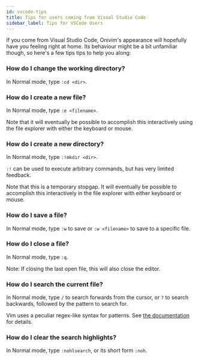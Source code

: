```yaml
---
id: vscode-tips
title: Tips for users coming from Visual Studio Code
sidebar_label: Tips for VSCode Users
---
```


If you come from Visual Studio Code, Onivim's appearance will hopefully have you
feeling right at home. Its behaviour might be a bit unfamiliar though, so here's
a few tips tips to help you along:

### How do I change the working directory?

In Normal mode, type `:cd <dir>`.

### How do I create a new file?

In Normal mode, type `:e <filename>`.

Note that it will eventually be possible to accomplish this interactively using
the file explorer with either the keyboard or mouse.

### How do I create a new directory?

In Normal mode, type `:!mkdir <dir>`.

`:!` can be used to execute arbitrary commands, but has very limited feedback.

Note that this is a temporary stopgap. It will eventually be possible to
accomplish this interactively in the file explorer with either keyboard or mouse.

### How do I save a file?

In Normal mode, type `:w` to save or `:w <filename>` to save to a specific file.

### How do I close a file?

In Normal mode, type `:q`.

Note: If closing the last open file, this will also close the editor.

### How do I search the current file?

In Normal mode, type `/` to search forwards from the cursor, or `?` to search
backwards, followed by the pattern to search for.

Vim uses a peculiar regex-like syntax for patterns. See
[the documentation](http://vimdoc.sourceforge.net/htmldoc/pattern.html) for
details.

### How do I clear the search highlights?

In Normal mode, type `:nohlsearch`, or its short form `:noh`.

